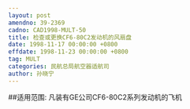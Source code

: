 ```yaml
---
layout: post
amendno: 39-2369
cadno: CAD1998-MULT-50
title: 检查或更换CF6-80C2发动机的风扇盘
date: 1998-11-17 00:00:00 +0800
effdate: 1998-11-23 00:00:00 +0800
tag: MULT
categories: 民航总局航空器适航司
author: 孙晓宁
---
```


##适用范围:
凡装有GE公司CF6-80C2系列发动机的飞机


